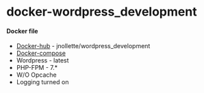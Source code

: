 # docker-wordpress_development

#### Docker file 

* [Docker-hub](https://hub.docker.com/r/jnollette/wordpress_development/) - jnollette/wordpress_development 
* [Docker-compose](https://gist.github.com/jnollette/52b309c1951c42773e893723d99414cd)
* Wordpress - latest
* PHP-FPM - 7.*
* W/O Opcache
* Logging turned on

